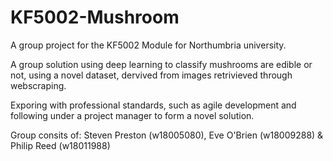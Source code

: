 # KF5002-Mushroom
A group project for the KF5002 Module for Northumbria university.

A group solution using deep learning to classify mushrooms are edible or not, using a novel dataset, dervived from images retrivieved through webscraping.

Exporing with professional standards, such as agile development and following under a project manager to form a novel solution.

Group consits of: Steven Preston (w18005080), Eve O'Brien (w18009288) & Philip Reed (w18011988)
